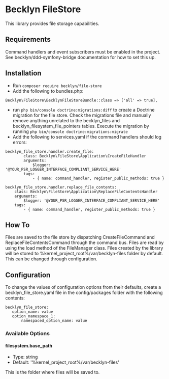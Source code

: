 # Becklyn  FileStore

This library provides file storage capabilities.

## Requirements
Command handlers and event subscribers must be enabled in the project. See becklyn/ddd-symfony-bridge documentation for how to set this up.

## Installation
 
- Run `composer require becklyn/file-store` 
- Add the following to bundles.php:
```
Becklyn\FileStore\BecklynFileStoreBundle::class => ['all' => true],
```
- run `php bin/console doctrine:migrations:diff` to create a Doctrine migration for the file store. Check the migrations file and manually remove anything unrelated to the becklyn_files and becklyn_filesystem_file_pointers tables. Execute the migration by running `php bin/console doctrine:migrations:migrate`
- Add the following to services.yaml if the command handlers should log errors:
```
becklyn_file_store.handler.create_file:
        class: Becklyn\FileStore\Application\CreateFileHandler
        arguments:
            $logger: '@YOUR_PSR_LOGGER_INTERFACE_COMPLIANT_SERVICE_HERE'
        tags:
            - { name: command_handler, register_public_methods: true }

becklyn_file_store.handler.replace_file_contents:
    class: Becklyn\FileStore\Application\ReplaceFileContentsHandler
    arguments:
        $logger: '@YOUR_PSR_LOGGER_INTERFACE_COMPLIANT_SERVICE_HERE'
    tags:
        - { name: command_handler, register_public_methods: true }
```

## How To

Files are saved to the file store by dispatching CreateFileCommand and ReplaceFileContentsCommand through the command bus.
Files are read by using the load method of the FileManager class.
Files created by the library will be stored to %kernel_project_root%/var/becklyn-files folder by default. This can be changed through configuration.

## Configuration

To change the values of configuration options from their defaults, create a becklyn_file_store.yaml file in the config/packages folder with the following contents:
 ```
becklyn_file_store:
    option_name: value
    option_namespace_1:
        namespaced_option_name: value
 ```

### Available Options
 
#### filesystem.base_path
 
 - Type: string
 - Default: '%kernel_project_root%/var/becklyn-files'
 
 This is the folder where files will be saved to.